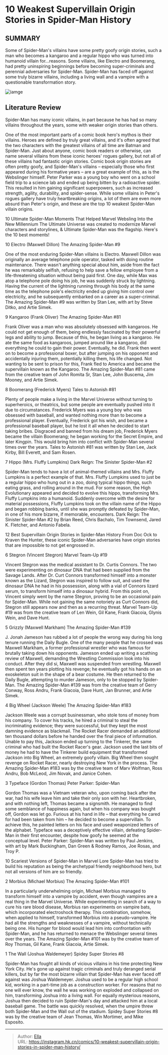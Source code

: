 # 10 Weakest Supervillain Origin Stories in Spider-Man History


## SUMMARY 


 Some of Spider-Man&#39;s villains have some pretty goofy origin stories, such a man who becomes a kangaroo and a regular hippo who was turned into humanoid villain for...reasons. 
 Some villains, like Electro and Boomerang, had pretty uninspiring beginnings before becoming super-criminals and perennial adversaries for Spider-Man. 
 Spider-Man has faced off against some truly bizarre villains, including a living wall and a vampire with a questionable transformation story. 

![iamge](https://static1.srcdn.com/wordpress/wp-content/uploads/2024/01/spider-man-villains.jpg)

## Literature Review

Spider-Man has many iconic villains, in part because he has had so many villains throughout the years, some with weaker origin stories than others.




One of the most important parts of a comic book hero&#39;s mythos is their villains. Heroes are defined by truly great villains, and it&#39;s often agreed that the two characters with the greatest villains of all time are Batman and Spider-Man. Just about anyone, comic book readers or otherwise, can name several villains from these iconic heroes&#39; rogues gallery, but not all of these villains had fantastic origin stories.
Comic book origin stories are often pretty goofy, and Spider-Man&#39;s villains – especially those who first appeared during his formative years – are a great example of this, as is the Webslinger himself. Peter Parker was a young boy who went on a school field trip to a science lab and ended up being bitten by a radioactive spider. This resulted in him gaining significant superpowers, such as increased strength, agility, durability, and spider-sense. While some villains in Peter&#39;s rogues gallery have truly heartbreaking origins, a lot of them are even more absurd than Peter&#39;s origin, and these are the top 10 weakest Spider-Man villain origins.
            
 
 10 Ultimate Spider-Man Moments That Helped Marvel Websling Into the New Millennium 
The Ultimate Universe was created to modernize Marvel characters and storylines, &amp; Ultimate Spider-Man was the flagship. Here&#39;s the 10 best moments! 












 








 10  Electro (Maxwell Dillon) 
The Amazing Spider-Man #9


 







One of the most enduring Spider-Man villains is Electro. Maxwell Dillon was originally an average telephone pole operator, tasked with doing routine maintenance. There wasn&#39;t anything special about him, aside from the fact he was remarkably selfish, refusing to help save a fellow employee from a life-threatening situation without being paid first. One day, while Max was atop a telephone pole doing his job, he was suddenly struck by lightning. Having the current of the lightning running through his body at the same time as the telephone pole&#39;s electricity ended up giving him control over electricity, and he subsequently embarked on a career as a super-criminal.
The Amazing Spider-Man #9 was written by Stan Lee, with art by Steve Ditko, and Artie Simek.







 9  Kangaroo (Frank Oliver) 
The Amazing Spider-Man #81

        

Frank Oliver was a man who was absolutely obsessed with kangaroos. He could not get enough of them, being endlessly fascinated by their powerful legs and ability to jump. Because of this, he began living as a kangaroo. He ate the same food as kangaroos, jumped around like a kangaroo, did everything he could to gain their power. Eventually, he did. Frank then went on to become a professional boxer, but after jumping on his opponent and accidentally injuring them, potentially killing them, his life changed. Not wanting to be sent to prison for this, Frank fled to America and became the supervillain known as the Kangaroo.
The Amazing Spider-Man #81 came from the creative team of John Romita Sr, Stan Lee, John Buscema, Jim Mooney, and Artie Simek.







 8  Boomerang (Frederick Myers) 
Tales to Astonish #81

        

Plenty of people make a living in the Marvel Universe without turning to superheroics, or theatrics, but some people are eventually pushed into it due to circumstances. Frederick Myers was a young boy who was obsessed with baseball, and wanted nothing more than to become a professional player. Eventually, Frederick got his wish, and became a professional baseball player, but he lost it all when he decided to start taking bribes. Disgraced and banned from his dream job, Frederick Myers became the villain Boomerang; he began working for the Secret Empire, and later Kingpin. This would bring him into conflict with Spider-Man several times over the years.
Tales to Astonish #81 was written by Stan Lee, Jack Kirby, Bill Everett, and Sam Rosen.







 7  Hippo (Mrs. Fluffy Lumpkins) 
Dark Reign: The Sinister Spider-Man #2

        

Spider-Man tends to have a lot of animal-themed villains and Mrs. Fluffy Lumpkins is a perfect example of that. Mrs. Fluffy Lumpkins used to just be a regular hippo who hung out in a zoo, doing typical hippo things, such eating grass, and rolling around in the mud. For some reason, the High Evolutionary appeared and decided to evolve this hippo, transforming Mrs. Fluffy Lumpkins into a humanoid. Suddenly overcome with the desire for material possessions, Fluffy Lumpkins took on the villain name of the Hippo and began robbing banks, until she was promptly defeated by Spider-Man, in one of his more bizarre, if memorable, encounters.
Dark Reign: The Sinister Spider-Man #2 by Brian Reed, Chris Bachalo, Tim Townsend, Jared K. Fletcher, and Antonio Fabela.


            
 
 12 Best Supervillain Origin Stories in Spider-Man History 
From Doc Ock to Kraven the Hunter, these iconic Spider-Man adversaries have origin stories that are impossible to not get engrossed in.








 6  Stegron (Vincent Stegron) 
Marvel Team-Up #19

        


Vincent Stegron was the medical assistant to Dr. Curtis Connors. The two were experimenting on dinosaur DNA that had been supplied from the Savage Lands. After Dr. Curt Connors transformed himself into a monster known as the Lizard, Stegron was inspired to follow suit, and used the dinosaur DNA he had in his possession, along with a vial of Connors lizard serum, to transform himself into a dinosaur hybrid. From this point on, Vincent simply went by the name Stegron, proving to be an occasional pain for Spider-Man. While not gaining the same notoriety as Curt Connors did, Stegron still appears now and then as a recurring threat.
Marvel Team-Up #19 was from the creative team of Len Wein, Gil Kane, Frank Giacoia, Glynis Wein, and Dave Hunt.







 5  Grizzly (Maxwell Markham) 
The Amazing Spider-Man #139


 







J. Jonah Jameson has rubbed a lot of people the wrong way during his long tenure running the Daily Bugle. One of the many people that he crossed was Maxwell Markham, a former professional wrestler who was famous for brutally taking down his opponents. Jameson ended up writing a scathing review of Maxwell, demanding the Wrestling Commission look into his conduct. After they did si, Maxwell was suspended from wrestling. Maxwell then spent ten years plotting his revenge; he eventually got his hands on an exoskeleton suit in the shape of a bear costume. He then returned to the Daily Bugle, attempting to murder Jameson, only to be stopped by Spider-Man.
The Amazing Spider-Man #139 was from the creative team of Gerry Conway, Ross Andru, Frank Giacoia, Dave Hunt, Jan Brunner, and Artie Simek.







 4  Big Wheel (Jackson Weele) 
The Amazing Spider-Man #183

        

Jackson Weele was a corrupt businessman, who stole tons of money from his company. To cover his tracks, he hired a criminal to steal the incriminating evidence; they were successful, but they kept the most damning evidence as blackmail. The Rocket Racer demanded an additional ten thousand dollars before he handed over the final piece of information. Unable to pay this, Jackson ended up turning to the Tinkerer, the same criminal who had built the Rocket Racer&#39;s gear. Jackson used the last bits of money he had to have the Tinkerer build equipment that transformed Jackson into Big Wheel, an extremely goofy villain. Big Wheel then sought revenge on Rocket Racer, nearly destroying New York in the process.
The Amazing Spider-Man #183 was by the creative team of Marv Wolfman, Ross Andru, Bob McLeod, Jim Novak, and Janice Cohen.







 3  Typeface (Gordon Thomas) 
Peter Parker: Spider-Man

        

Gordon Thomas was a Vietnam veteran who, upon coming back after the war, had his wife leave him and take their only son with her. Heartbroken, and with nothing left, Thomas became a signsmith. He managed to find some semblance of happiness again, but when his company was bought off, Gordon was let go. Furious at his hand in life – that everything he cared for had been taken from him – he decided to become a supervillain. To achieve this, he painted letters on his face and used weaponized letters of the alphabet. Typeface was a deceptively effective villain, defeating Spider-Man in their first encounter, despite how goofy he seemed at the conceptual level.
Peter Parker: Spider-Man was written by Paul Jenkins, with art by Mark Buckingham, Dan Green &amp; Rodney Ramos, Joe Rosas, and Troy P.


            
 
 10 Scariest Versions of Spider-Man in Marvel Lore 
Spider-Man has tried to build his reputation as being the archetypal friendly neighborhood hero, but not all versions of him are so friendly.








 2  Morbius (Michael Morbius) 
The Amazing Spider-Man #101

        

In a particularly underwhelming origin, Michael Morbius managed to transform himself into a vampire by accident, even though vampires are a real thing in the Marvel Universe. While experimenting in search of a way to cure his rare blood disease, Morbius ran experiments on vampire bats, which incorporated electroshock therapy. This combination, somehow, when applied to himself, transformed Morbius into a pseudo-vampire. He had all the strengths and weaknesses of a vampire, without technically being one. His hunger for blood would lead him into confrontation with Spider-Man, and he has returned to menace the Webslinger several times over the years.
The Amazing Spider-Man #101 was by the creative team of Roy Thomas, Gil Kane, Frank Giacoia, Artie Simek.







 1  The Wall (Joshua Waldemeyer) 
Spidey Super Stories #8


 







Spider-Man has fought all kinds of vicious villains in his time protecting New York City. He&#39;s gone up against tragic criminals and truly deranged serial killers, but by far the most bizarre villain that Spider-Man has ever faced off against was Joshua Waldemeyer. Joshua used to be a regular high school kid, working in a part-time job as a construction worker. For reasons that no one will ever know, the wall he was working on exploded and collapsed on him, transforming Joshua into a living wall. For equally mysterious reasons, Joshua then decided to ruin Spider-Man&#39;s day and attacked him at a local baseball game. The battle was quickly resolved, when the umpire threw both Spider-Man and the Wall out of the stadium.
Spidey Super Stories #8 was by the creative team of Jean Thomas, Win Mortimer, and Mike Esposito.



---

> Author: [Ella](https://instagram.hk.cn/)  
> URL: https://instagram.hk.cn/comics/10-weakest-supervillain-origin-stories-in-spider-man-history/  

